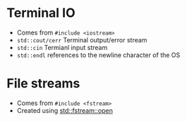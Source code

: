 # Terminal IO
- Comes from `#include <iostream>`
- `std::cout/cerr` Terminal output/error stream
- `std::cin` Termianl input stream
- `std::endl` references to the newline character of the OS
# File streams
- Comes from `#include <fstream>`
- Created using [std::fstream::open](http://www.cplusplus.com/reference/fstream/fstream/open/)

